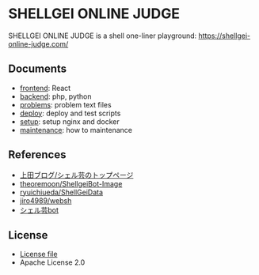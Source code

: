 # SHELLGEI ONLINE JUDGE
SHELLGEI ONLINE JUDGE is a shell one-liner playground: https://shellgei-online-judge.com/

## Documents
- [frontend](./frontend/README.md): React
- [backend](./backend/README.md): php, python
- [problems](./problems/README.md): problem text files
- [deploy](./deploy/README.md): deploy and test scripts
- [setup](.setup.md): setup nginx and docker
- [maintenance](maintenance.md): how to maintenance

## References
- [上田ブログ/シェル芸のトップページ](https://b.ueda.tech/?page=01434)
- [theoremoon/ShellgeiBot-Image](https://github.com/theoremoon/ShellgeiBot-Image)
- [ryuichiueda/ShellGeiData](https://github.com/ryuichiueda/ShellGeiData)
- [jiro4989/websh](https://github.com/jiro4989/websh)
- [シェル芸bot](https://x.com/minyoruminyon)

## License
- [License file](./LICENSE)
- Apache License 2.0